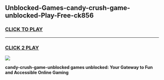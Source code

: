 
## Unblocked-Games-candy-crush-game-unblocked-Play-Free-ck856
<h3>
<a href="https://premium76.site?title=candy-crush-game-unblocked&ref=23A">CLICK TO PLAY</a></h3>
<hr>

<h3>
<a href="https://premium76.site?title=candy-crush-game-unblocked&ref=23A">CLICK 2 PLAY</a>
  
</h3>

<a href="https://premium76.site?title=candy-crush-game-unblocked&ref=23A"><img src="https://clearcache.store/games.png"></a>


**candy-crush-game-unblocked games unblocked: Your Gateway to Fun and Accessible Online Gaming**

